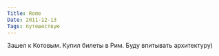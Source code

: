 ```yaml
---
Title: Rome
Date: 2011-12-13
Tags: путешествую
---
```


Зашел к Котовым. Купил билеты в Рим. Буду впитывать архитектуру)